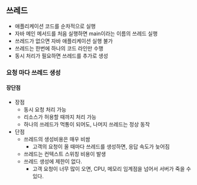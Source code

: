 ## 쓰레드
- 애플리케이션 코드를 순차적으로 실행
- 자바 메인 메서드를 처음 실행하면 main이라는 이름의 쓰레드 실행
- 쓰레드가 없으면 자바 애플리케이션 실행 불가
- 쓰레드는 한번에 하나의 코드 라인만 수행
- 동시 처리가 필요하면 쓰레드를 추가로 생성 

### 요청 마다 쓰레드 생성
#### 장단점
- 장점
	- 동시 요청 처리 가능
	- 리소스가 허용할 때까지 처리 가능
	- 하나의 쓰레드가 먹통이 되어도, 나머지 쓰레드는 정상 동작
- 단점
	- 쓰레드의 생성비용은 매우 비쌈
		- 고객의 요청이 올 때마다 쓰레드를 생성하면, 응답 속도가 늦어짐
	- 쓰레드는 컨텍스트 스위칭 비용이 발생
	- 쓰레드 생성에 제한이 없다.
		- 고객 요청이 너무 많이 오면, CPU, 메모리 임계점을 넘어서 서버가 죽을 수 있다.